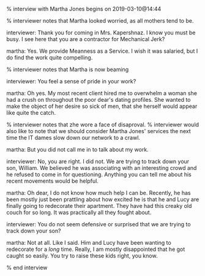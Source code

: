 % interview with Martha Jones begins on 2019-03-10@14:44

% interviewer notes that Martha looked worried, as all mothers tend to be.

interviewer: Thank you for coming in Mrs. Kapershnaz. I know you must be busy. I see here that you are a contractor for Mechanical Jerk?

martha: Yes. We provide Meanness as a Service. I wish it was salaried, but I do find the work quite compelling.

% interviewer notes that Martha is now beaming

interviewer: You feel a sense of pride in your work?

martha: Oh yes. My most recent client hired me to overwhelm a woman she had a crush on throughout the poor dear's dating profiles. She wanted to make the object of her desire so sick of men, that she herself would appear like quite the catch.

% interviewer notes that zhe wore a face of disaproval.
% interviewer would also like to note that we should consider Martha Jones' services the next time the IT dames slow down our network to a crawl.

martha: But you did not call me in to talk about my work.

interviewer: No, you are right. I did not. We are trying to track down your son, William. We believed he was associating with an interesting crowd and he refused to come in for questioning. Anything you can tell me about his recent movements would be helpful.

martha: Oh dear, I do not know how much help I can be. Recently, he has been mostly just been prattling about how excited he is that he and Lucy are finally going to redecorate their apartment. They have had this creaky old couch for so long. It was practically all they fought about.

interviewer: You do not seem defensive or surprised that we are trying to track down your son?

martha: Not at all. Like I said. Him and Lucy have been wanting to redecorate for a *long* time. Really, I am mostly disappointed that he got caught so easily. You try to raise these kids right, you know.

% end interview
